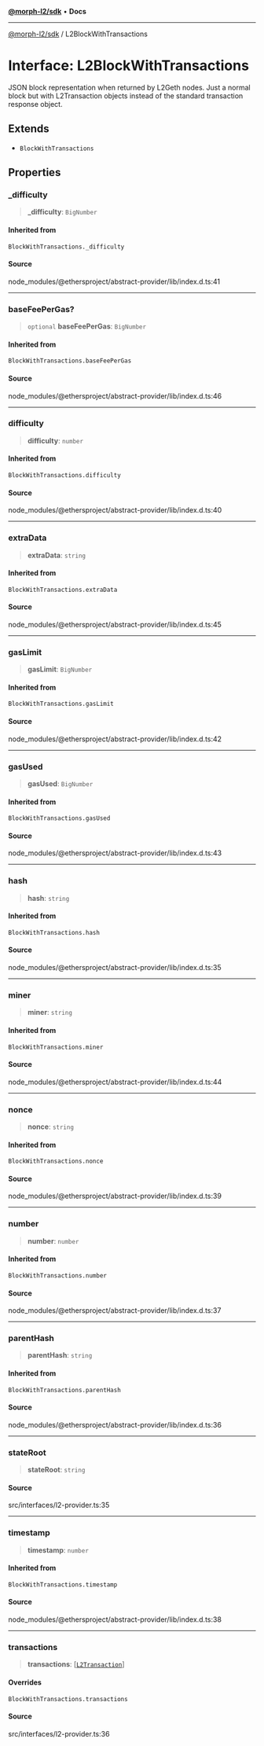 [**@morph-l2/sdk**](../README.md) • **Docs**

***

[@morph-l2/sdk](../globals.md) / L2BlockWithTransactions

# Interface: L2BlockWithTransactions

JSON block representation when returned by L2Geth nodes. Just a normal block but with
L2Transaction objects instead of the standard transaction response object.

## Extends

- `BlockWithTransactions`

## Properties

### \_difficulty

> **\_difficulty**: `BigNumber`

#### Inherited from

`BlockWithTransactions._difficulty`

#### Source

node\_modules/@ethersproject/abstract-provider/lib/index.d.ts:41

***

### baseFeePerGas?

> `optional` **baseFeePerGas**: `BigNumber`

#### Inherited from

`BlockWithTransactions.baseFeePerGas`

#### Source

node\_modules/@ethersproject/abstract-provider/lib/index.d.ts:46

***

### difficulty

> **difficulty**: `number`

#### Inherited from

`BlockWithTransactions.difficulty`

#### Source

node\_modules/@ethersproject/abstract-provider/lib/index.d.ts:40

***

### extraData

> **extraData**: `string`

#### Inherited from

`BlockWithTransactions.extraData`

#### Source

node\_modules/@ethersproject/abstract-provider/lib/index.d.ts:45

***

### gasLimit

> **gasLimit**: `BigNumber`

#### Inherited from

`BlockWithTransactions.gasLimit`

#### Source

node\_modules/@ethersproject/abstract-provider/lib/index.d.ts:42

***

### gasUsed

> **gasUsed**: `BigNumber`

#### Inherited from

`BlockWithTransactions.gasUsed`

#### Source

node\_modules/@ethersproject/abstract-provider/lib/index.d.ts:43

***

### hash

> **hash**: `string`

#### Inherited from

`BlockWithTransactions.hash`

#### Source

node\_modules/@ethersproject/abstract-provider/lib/index.d.ts:35

***

### miner

> **miner**: `string`

#### Inherited from

`BlockWithTransactions.miner`

#### Source

node\_modules/@ethersproject/abstract-provider/lib/index.d.ts:44

***

### nonce

> **nonce**: `string`

#### Inherited from

`BlockWithTransactions.nonce`

#### Source

node\_modules/@ethersproject/abstract-provider/lib/index.d.ts:39

***

### number

> **number**: `number`

#### Inherited from

`BlockWithTransactions.number`

#### Source

node\_modules/@ethersproject/abstract-provider/lib/index.d.ts:37

***

### parentHash

> **parentHash**: `string`

#### Inherited from

`BlockWithTransactions.parentHash`

#### Source

node\_modules/@ethersproject/abstract-provider/lib/index.d.ts:36

***

### stateRoot

> **stateRoot**: `string`

#### Source

src/interfaces/l2-provider.ts:35

***

### timestamp

> **timestamp**: `number`

#### Inherited from

`BlockWithTransactions.timestamp`

#### Source

node\_modules/@ethersproject/abstract-provider/lib/index.d.ts:38

***

### transactions

> **transactions**: [[`L2Transaction`](L2Transaction.md)]

#### Overrides

`BlockWithTransactions.transactions`

#### Source

src/interfaces/l2-provider.ts:36

